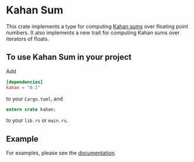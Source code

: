 # Kahan Sum

This crate implements a type for computing [Kahan sums](https://en.wikipedia.org/wiki/Kahan_summation_algorithm) over floating point numbers. It also implements a new trait for computing Kahan sums over iterators of floats.

## To use Kahan Sum in your project

Add
```toml
[dependencies]
kahan = "0.1"
```
to your `Cargo.toml`, and
```rust
extern crate kahan;
```
to your `lib.rs` or `main.rs`.

## Example

For examples, please see the [documentation](https://docs.rs/kahan/0.1.0/kahan/).